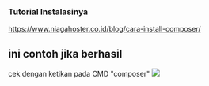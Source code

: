 ### Tutorial Instalasinya

https://www.niagahoster.co.id/blog/cara-install-composer/

## ini contoh jika berhasil
cek dengan ketikan pada CMD "composer"
<img src="https://github.com/SulthanRaghib/Web-Pro-II-SulthanRaghibFillah/praktikum06/dari_ka_fiki/blob/main/hasil.png">